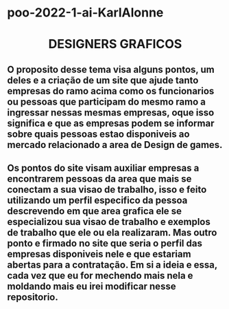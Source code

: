 # poo-2022-1-ai-KarlAlonne

<h1 align="center"> DESIGNERS GRAFICOS </h1>

<h2 align- "center"> O proposito desse tema visa alguns pontos, um deles e a criação de um site que ajude tanto empresas do ramo acima como os funcionarios ou pessoas que participam do mesmo ramo a ingressar nessas mesmas empresas, oque isso significa e que as empresas podem se informar sobre quais pessoas estao disponiveis ao mercado relacionado a area de Design de games.</h2>
<h2 align- "center"> Os pontos do site visam auxiliar empresas a encontrarem pessoas da area que mais se conectam a sua visao de trabalho, isso e feito utilizando um perfil especifico da pessoa descrevendo em que area grafica ele se especializou sua visao de trabalho e exemplos de trabalho que ele ou ela realizaram. Mas outro ponto e firmado no site que seria o perfil das empresas disponiveis nele e que estariam abertas para a contratação. Em si a ideia e essa, cada vez que eu for mechendo mais nela e moldando mais eu irei modificar nesse repositorio. </h2?>
